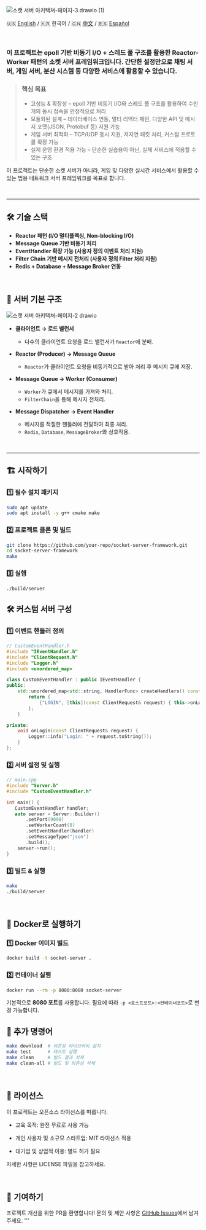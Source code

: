 ![소캣 서버 아키택쳐-페이지-3 drawio (1)](https://github.com/user-attachments/assets/d7dcb3db-2a14-46c4-9a90-3bcb58166379)

🇺🇸 [English](https://github.com/ImGdevel/Custom-Socket-Server) / 
🇰🇷 한국어 /
🇨🇳 [中文](https://github.com/ImGdevel/Socket-Server-Framework/blob/main/docs/README_cn.md) /
🇪🇸 [Español](https://github.com/ImGdevel/Socket-Server-Framework/blob/main/docs/README_es.md)

<br>

### 이 프로젝트는 epoll 기반 비동기 I/O + 스레드 풀 구조를 활용한 Reactor-Worker 패턴의 소켓 서버 프레임워크입니다.  간단한 설정만으로 채팅 서버, 게임 서버, 분산 시스템 등 다양한 서비스에 활용할 수 있습니다.


> ### 핵심 목표
> - 고성능 & 확장성 – epoll 기반 비동기 I/O와 스레드 풀 구조를 활용하여 수만 개의 동시 접속을 안정적으로 처리
> - 모듈화된 설계 – 데이터베이스 연동, 멀티 리액터 패턴, 다양한 API 및 메시지 포맷(JSON, Protobuf 등) 지원 가능
> - 게임 서버 최적화 – TCP/UDP 동시 지원, 저지연 패킷 처리, 커스텀 프로토콜 확장 가능
> - 실제 운영 환경 적용 가능 – 단순한 실습용이 아닌, 실제 서비스에 적용할 수 있는 구조

이 프로젝트는 단순한 소켓 서버가 아니라, 게임 및 다양한 실시간 서비스에서 활용할 수 있는 범용 네트워크 서버 프레임워크를 목표로 합니다.

<br>

---

## 🛠 기술 스택
- **Reactor 패턴 (I/O 멀티플렉싱, Non-blocking I/O)**
- **Message Queue 기반 비동기 처리**
- **EventHandler 확장 가능 (사용자 정의 이벤트 처리 지원)**
- **Filter Chain 기반 메시지 전처리 (사용자 정의 Filter 처리 지원)**
- **Redis + Database + Message Broker 연동**

<br>

##  📂 서버 기본 구조

![소캣 서버 아키택쳐-페이지-2 drawio](https://github.com/user-attachments/assets/bc8727bb-dbf8-4433-9099-5108b600afbf)
- **클라이언트 → 로드 밸런서**  
   - 다수의 클라이언트 요청을 로드 밸런서가 `Reactor`에 분배.

- **Reactor (Producer) → Message Queue**  
   - `Reactor`가 클라이언트 요청을 비동기적으로 받아 처리 후 메시지 큐에 저장.
- **Message Queue → Worker (Consumer)**  
   - `Worker`가 큐에서 메시지를 가져와 처리.
   - `FilterChain`을 통해 메시지 전처리.
- **Message Dispatcher → Event Handler**  
   - 메시지를 적절한 핸들러에 전달하여 최종 처리.
   - `Redis`, `Database`, `MessageBroker`와 상호작용.

<br>

---

## 🏗️ 시작하기
### 1️⃣ 필수 설치 패키지
```sh
sudo apt update
sudo apt install -y g++ cmake make
```

### 2️⃣ 프로젝트 클론 및 빌드
```sh
git clone https://github.com/your-repo/socket-server-framework.git
cd socket-server-framework
make
```

### 3️⃣ 실행
```sh
./build/server
```

## 🛠️ 커스텀 서버 구성
### 1️⃣ 이벤트 핸들러 정의
```cpp
// CustomEventHandler.h
#include "IEventHandler.h"
#include "ClientRequest.h"
#include "Logger.h"
#include <unordered_map>

class CustomEventHandler : public IEventHandler {
public:
    std::unordered_map<std::string, HandlerFunc> createHandlers() const override {
        return {
            {"LOGIN", [this](const ClientRequest& request) { this->onLogin(request); }}
        };
    }

private:
    void onLogin(const ClientRequest& request) {
        Logger::info("Login: " + request.toString());
    }
};
```

### 2️⃣ 서버 설정 및 실행
```cpp
// main.cpp
#include "Server.h"
#include "CustomEventHandler.h"

int main() {
   CustomEventHandler handler;
   auto server = Server::Builder()
       .setPort(9090)
       .setWorkerCount(8)
       .setEventHandler(handler)
       .setMessageType("json")
       .build();
    server->run();
}
```

### 3️⃣ 빌드 & 실행
```sh
make
./build/server
```

<br>

## 🐳 Docker로 실행하기
### 1️⃣ Docker 이미지 빌드
```sh
docker build -t socket-server .
```

### 2️⃣ 컨테이너 실행
```sh
docker run --rm -p 8080:8080 socket-server
```
기본적으로 **8080 포트**를 사용합니다. 필요에 따라 `-p <호스트포트>:<컨테이너포트>`로 변경 가능합니다.

## 🔧 추가 명령어
```sh
make download  # 의존성 라이브러리 설치
make test      # 테스트 실행
make clean     # 빌드 결과 삭제
make clean-all # 빌드 및 의존성 삭제
```

<br>

## 📜 라이선스

이 프로젝트는 오픈소스 라이선스를 따릅니다.

- 교육 목적: 완전 무료로 사용 가능

- 개인 사용자 및 소규모 스타트업: MIT 라이선스 적용

- 대기업 및 상업적 이용: 별도 허가 필요

자세한 사항은 LICENSE 파일을 참고하세요.

<br>

## 📜 기여하기
프로젝트 개선을 위한 PR을 환영합니다!
문의 및 제안 사항은 [GitHub Issues](https://github.com/your-repo/socket-server-framework/issues)에서 남겨주세요.
'''

